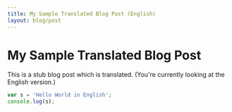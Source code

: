 ```yaml
---
title: My Sample Translated Blog Post (English)
layout: blog/post
---
```


# My Sample Translated Blog Post

This is a stub blog post which is translated. (You're currently looking at the English version.)

```javascript
var s = 'Hello World in English';
console.log(s);
```
